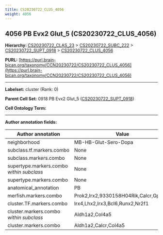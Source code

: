 ```yaml
---
title: CS20230722_CLUS_4056
weight: 4056
---
```

## 4056 PB Evx2 Glut_5 (CS20230722_CLUS_4056)
<b>Hierarchy: </b>
[CS20230722_CLAS_23](../CS20230722_CLAS_23) >
[CS20230722_SUBC_222](../CS20230722_SUBC_222) >
[CS20230722_SUPT_0918](../CS20230722_SUPT_0918) >
[CS20230722_CLUS_4056](../CS20230722_CLUS_4056)

**PURL:** [https://purl.brain-bican.org/taxonomy/CCN20230722/CS20230722_CLUS_4056](https://purl.brain-bican.org/taxonomy/CCN20230722/CS20230722_CLUS_4056)

---


**Labelset:** cluster (Rank: 0)

**Parent Cell Set:** 0918 PB Evx2 Glut_5 ([CS20230722_SUPT_0918](../CS20230722_SUPT_0918))



**Cell Ontology Term:** 

[MARKER GENES.]: #


---

[TRANSFERRED ANNOTATIONS.]: #


[AUTHOR ANNOTATION FIELDS.]: #


**Author annotation fields:**

| Author annotation | Value |
|-------------------|-------|
|neighborhood|MB-HB-Glut-Sero-Dopa|
|subclass.tf.markers.combo|None|
|subclass.markers.combo|None|
|supertype.markers.combo _within subclass_|None|
|supertype.markers.combo|None|
|anatomical_annotation|PB|
|merfish.markers.combo|Prok2,Irx2,9330158H04Rik,Calcr,Gpr149|
|cluster.TF.markers.combo|Irx4,Lhx2,Irx3,Bcl6,Runx2,Nr2f1|
|cluster.markers.combo _within subclass_|Aldh1a2,Col4a5|
|cluster.markers.combo|Aldh1a2,Calcr,Col4a5|
